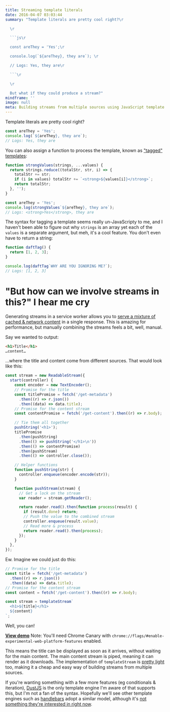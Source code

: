 ```yaml
---
title: Streaming template literals
date: 2016-04-07 03:03:44
summary: "Template literals are pretty cool right?\r

  \r

  ```js\r

  const areThey = 'Yes';\r

  console.log(`${areThey}, they are`); \r

  // Logs: Yes, they are\r

  ```\r

  \r

  But what if they could produce a stream?"
mindframe: ''
image: null
meta: Building streams from multiple sources using JavaScript template literals
---
```


Template literals are pretty cool right?

```js
const areThey = 'Yes';
console.log(`${areThey}, they are`);
// Logs: Yes, they are
```

You can also assign a function to process the template, known as ["tagged" templates](https://developer.mozilla.org/en-US/docs/Web/JavaScript/Reference/Template_literals#Tagged_template_literals):

```js
function strongValues(strings, ...values) {
  return strings.reduce((totalStr, str, i) => {
    totalStr += str;
    if (i in values) totalStr += `<strong>${values[i]}</strong>`;
    return totalStr;
  }, '');
}

const areThey = 'Yes';
console.log(strongValues`${areThey}, they are`);
// Logs: <strong>Yes</strong>, they are
```

The syntax for tagging a template seems really un-JavaScripty to me, and I haven't been able to figure out why `strings` is an array yet each of the `values` is a separate argument, but meh, it's a cool feature. You don't even have to return a string:

```js
function daftTag() {
  return [1, 2, 3];
}

console.log(daftTag`WHY ARE YOU IGNORING ME?`);
// Logs: [1, 2, 3]
```

# "But how can we involve streams in this?" I hear me cry

Generating streams in a service worker allows you to [serve a mixture of cached & network content](/2016/streams-ftw/#creating-one-stream-from-multiple-sources-to-supercharge-page-render-times) in a single response. This is amazing for performance, but manually combining the streams feels a bit, well, manual.

Say we wanted to output:

```html
<h1>Title</h1>
…content…
```

…where the title and content come from different sources. That would look like this:

```js
const stream = new ReadableStream({
  start(controller) {
    const encoder = new TextEncoder();
    // Promise for the title
    const titlePromise = fetch('/get-metadata')
      .then((r) => r.json())
      .then((data) => data.title);
    // Promise for the content stream
    const contentPromise = fetch('/get-content').then((r) => r.body);

    // Tie them all together
    pushString('<h1>');
    titlePromise
      .then(pushString)
      .then(() => pushString('</h1>\n'))
      .then(() => contentPromise)
      .then(pushStream)
      .then(() => controller.close());

    // Helper functions
    function pushString(str) {
      controller.enqueue(encoder.encode(str));
    }

    function pushStream(stream) {
      // Get a lock on the stream
      var reader = stream.getReader();

      return reader.read().then(function process(result) {
        if (result.done) return;
        // Push the value to the combined stream
        controller.enqueue(result.value);
        // Read more & process
        return reader.read().then(process);
      });
    }
  },
});
```

Ew. Imagine we could just do this:

```js
// Promise for the title
const title = fetch('/get-metadata')
  .then((r) => r.json())
  .then((data) => data.title);
// Promise for the content stream
const content = fetch('/get-content').then((r) => r.body);

const stream = templateStream`
  <h1>${title}</h1>
  ${content}
`;
```

Well, you can!

[**View demo**](https://jakearchibald.github.io/isserviceworkerready/demos/template-stream/) Note: You'll need Chrome Canary with `chrome://flags/#enable-experimental-web-platform-features` enabled.

This means the title can be displayed as soon as it arrives, without waiting for the main content. The main content stream is piped, meaning it can render as it downloads. The implementation of `templateStream` is [pretty light](https://github.com/jakearchibald/isserviceworkerready/blob/1cbc3dd7e36b25aa31b1268fd529d8136241953c/src/demos/template-stream/sw.js#L41) too, making it a cheap and easy way of building streams from multiple sources.

If you're wanting something with a few more features (eg conditionals & iteration), [DustJS](http://www.dustjs.com/) is the only template engine I'm aware of that supports this, but I'm not a fan of the syntax. Hopefully we'll see other template engines such as [handlebars](http://handlebarsjs.com/) adopt a similar model, although it's [not something they're interested in right now](https://github.com/wycats/handlebars.js/issues/1150).
